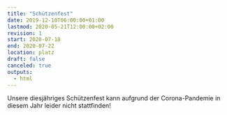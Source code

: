```yaml
---
title: "Schützenfest"
date: 2019-12-10T06:00:00+01:00
lastmod: 2020-05-21T12:00:00+02:00
revision: 1
start: 2020-07-18
end: 2020-07-22
location: platz
draft: false
canceled: true
outputs:
  - html
---
```

Unsere diesjähriges Schützenfest kann aufgrund der
Corona-Pandemie in diesem Jahr leider nicht stattfinden!
